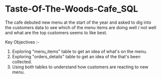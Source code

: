 # Taste-Of-The-Woods-Cafe_SQL

The cafe debuted new menu at the start of the year and asked to dig into the customers data to see which of the menu items are doing well / not well and what are the top customers seems to like best.

Key Objectives :-
1. Exploring "menu_items" table to get an idea of what's on the menu.
2. Exploring "orders_details" table to get an idea of the that's been collected.
3. Using both tables to understand how customers are reacting to new menu.
